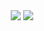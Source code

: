 <div align = "center">
 <img src="https://github-readme-stats.vercel.app/api?username=sanghyeon shin&show_icons=true&theme=radical" />
 <img src="https://github-readme-stats.vercel.app/api/top-langs/?username=sanghyeon shin&layout=compact"/>
</div>
